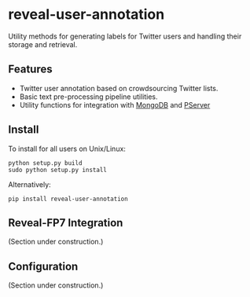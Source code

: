 reveal-user-annotation
======================

Utility methods for generating labels for Twitter users and handling their storage and retrieval.

Features
--------
- Twitter user annotation based on crowdsourcing Twitter lists.
- Basic text pre-processing pipeline utilities.
- Utility functions for integration with [MongoDB](http://www.mongodb.org/) and [PServer](http://www.pserver-project.org/)

Install
-------

To install for all users on Unix/Linux:

    python setup.py build
    sudo python setup.py install
  
Alternatively:

    pip install reveal-user-annotation

Reveal-FP7 Integration
----------------------
(Section under construction.)

Configuration
-----------
(Section under construction.)